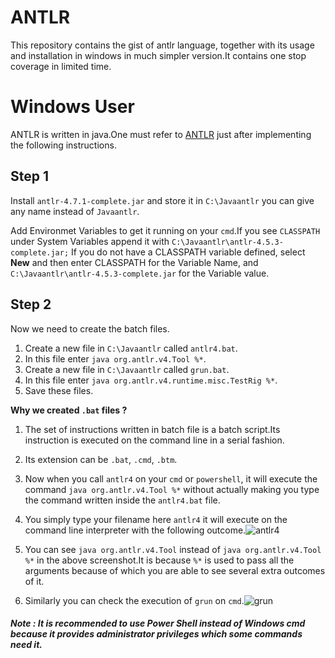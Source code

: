 # ANTLR

This repository contains the gist of antlr language, together with its usage and installation in windows in much simpler version.It contains one stop coverage in limited time.  

# Windows User

ANTLR is written in java.One must refer to [ANTLR](https://www.antlr.org/) just after implementing the following instructions.

## Step 1

Install ```antlr-4.7.1-complete.jar``` and store it in ```C:\Javaantlr``` you can give any name instead of ```Javaantlr```.

Add Environmet Variables to get it running on your ```cmd```.If you see ```CLASSPATH``` under System Variables append it with 
```C:\Javaantlr\antlr-4.5.3-complete.jar;``` If you do not have a CLASSPATH variable defined, select **New** and then enter CLASSPATH for the Variable Name, and ```C:\Javaantlr\antlr-4.5.3-complete.jar``` for the Variable value.

## Step 2
Now we need to create the batch files.

1. Create a new file in ```C:\Javaantlr``` called ```antlr4.bat```.
2. In this file enter ```java org.antlr.v4.Tool %*```.
3. Create a new file in ```C:\Javaantlr``` called ```grun.bat```.
4. In this file enter ```java org.antlr.v4.runtime.misc.TestRig %*```.
6. Save these files.

**Why we created ```.bat``` files ?**

1. The set of instructions written in batch file is a batch script.Its instruction is executed on the command line in a serial fashion.
2. Its extension can be ```.bat```, ```.cmd```, ```.btm```.
3. Now when you call ```antlr4``` on your ```cmd``` or ```powershell```, it will execute the command ```java org.antlr.v4.Tool %*``` without actually making you type the command written inside the ```antlr4.bat``` file.
4. You simply type your filename here ```antlr4``` it will execute on the command line interpreter with the following outcome.![antlr4](/screenshot/1.png)
5. You can see ```java org.antlr.v4.Tool``` instead of ```java org.antlr.v4.Tool %*``` in the above screenshot.It is because ```%*``` is used to pass all the arguments because of which you are able to see several extra outcomes of it.

6. Similarly you can check the execution of ```grun``` on ```cmd```.![grun](/screenshot/2.png)

##### Note : It is recommended to use Power Shell instead of Windows cmd because it provides administrator privileges which some commands need it.

